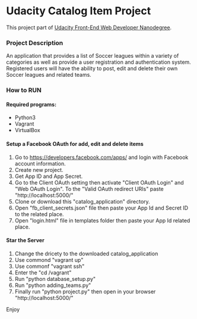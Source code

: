 # Udacity Catalog Item Project

This project part of [Udacity Front-End Web Developer Nanodegree](https://www.udacity.com/course/full-stack-web-developer-nanodegree--nd004).

### Project Description

An application that provides a list of Soccer leagues within a variety of categories as well as provide a user registration and authentication system. Registered users will have the ability to post, edit and delete their own Soccer leagues and related teams.



### How to RUN

#### Required programs:
  * Python3
  * Vagrant
  * VirtualBox

#### Setup a Facebook OAuth for add, edit and delete items
1. Go to https://developers.facebook.com/apps/ and login with Facebook account information.
2. Create new project.
3. Get App ID and App Secret.
4. Go to the Client OAuth setting then activate "Client OAuth Login" and "Web OAuth Login".
  To the "Valid OAuth redirect URIs" paste "http://localhost:5000/"
5. Clone or download this "catalog_application" directory.
6. Open "fb_client_secrets.json" file then paste your App Id and Secret ID to the related place.
7. Open "login.html" file in templates folder then paste your App Id related place.

#### Star the Server
1. Change the dricety to the downloaded catalog_application
2. Use commond "vagrant up"
3. Use commonf "vagrant ssh"
4. Enter the "cd /vagrant"
5. Run "python database_setup.py"
6. Run "python adding_teams.py"
7. Finally run "python project.py" then open in your browser "http://localhost:5000/"

Enjoy
